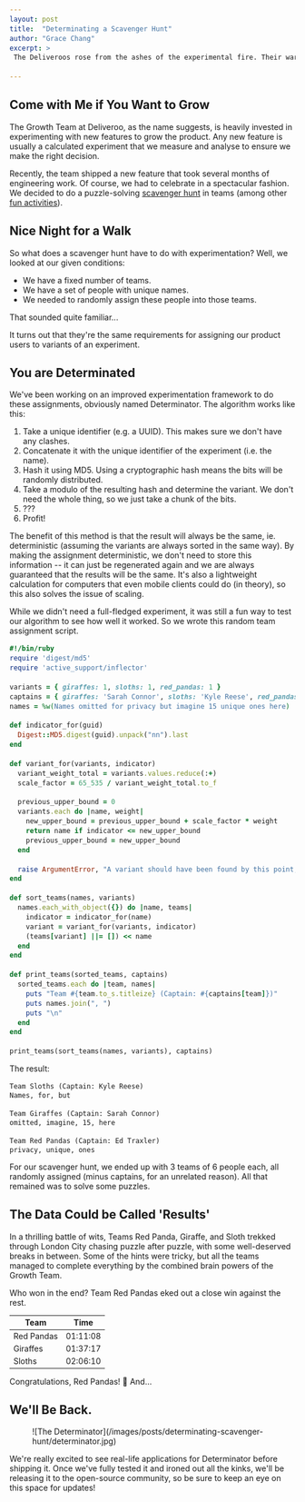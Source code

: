 ```yaml
---
layout: post
title:  "Determinating a Scavenger Hunt"
author: "Grace Chang"
excerpt: >
 The Deliveroos rose from the ashes of the experimental fire. Their war to grow the product had raged for decades, but the final battle would not be fought in the future. It would be fought here, in our present. Tonight...

---
```


## Come with Me if You Want to Grow

The Growth Team at Deliveroo, as the name suggests, is heavily invested in experimenting with new features to grow the product. Any new feature is usually a calculated experiment that we measure and analyse to ensure we make the right decision.

Recently, the team shipped a new feature that took several months of engineering work. Of course, we had to celebrate in a spectacular fashion. We decided to do a puzzle-solving [scavenger hunt](https://www.inthehiddencity.com/london/) in teams (among other [fun activities](http://www.novelty-automation.com/)).

## Nice Night for a Walk

So what does a scavenger hunt have to do with experimentation? Well, we looked at our given conditions:

* We have a fixed number of teams.
* We have a set of people with unique names.
* We needed to randomly assign these people into those teams.

That sounded quite familiar...

It turns out that they're the same requirements for assigning our product users to variants of an experiment.

## You are Determinated

We've been working on an improved experimentation framework to do these assignments, obviously  named Determinator. The algorithm works like this:

1. Take a unique identifier (e.g. a UUID).
   This makes sure we don't have any clashes.
2. Concatenate it with the unique identifier of the experiment (i.e. the name).
3. Hash it using MD5.
   Using a cryptographic hash means the bits will be randomly distributed.
4. Take a modulo of the resulting hash and determine the variant.
   We don't need the whole thing, so we just take a chunk of the bits.
5. ???
6. Profit!

The benefit of this method is that the result will always be the same, ie. deterministic (assuming the variants are always sorted in the same way). By making the assignment deterministic, we don't need to store this information -- it can just be regenerated again and we are always guaranteed that the results will be the same. It's also a lightweight calculation for computers that even mobile clients could do (in theory), so this also solves the issue of scaling.

While we didn't need a full-fledged experiment, it was still a fun way to test our algorithm to see how well it worked. So we wrote this random team assignment script.

```ruby
#!/bin/ruby
require 'digest/md5'
require 'active_support/inflector'

variants = { giraffes: 1, sloths: 1, red_pandas: 1 }
captains = { giraffes: 'Sarah Connor', sloths: 'Kyle Reese', red_pandas: 'Ed Traxler' }
names = %w(Names omitted for privacy but imagine 15 unique ones here)

def indicator_for(guid)
  Digest::MD5.digest(guid).unpack("nn").last
end

def variant_for(variants, indicator)
  variant_weight_total = variants.values.reduce(:+)
  scale_factor = 65_535 / variant_weight_total.to_f

  previous_upper_bound = 0
  variants.each do |name, weight|
    new_upper_bound = previous_upper_bound + scale_factor * weight
    return name if indicator <= new_upper_bound
    previous_upper_bound = new_upper_bound
  end

  raise ArgumentError, "A variant should have been found by this point; there is a bug in the code."
end

def sort_teams(names, variants)
  names.each_with_object({}) do |name, teams|
    indicator = indicator_for(name)
    variant = variant_for(variants, indicator)
    (teams[variant] ||= []) << name
  end
end

def print_teams(sorted_teams, captains)
  sorted_teams.each do |team, names|
    puts "Team #{team.to_s.titleize} (Captain: #{captains[team]})"
    puts names.join(", ")
    puts "\n"
  end
end

print_teams(sort_teams(names, variants), captains)
```

The result:
```
Team Sloths (Captain: Kyle Reese)
Names, for, but

Team Giraffes (Captain: Sarah Connor)
omitted, imagine, 15, here

Team Red Pandas (Captain: Ed Traxler)
privacy, unique, ones
```

For our scavenger hunt, we ended up with 3 teams of 6 people each, all randomly assigned (minus captains, for an unrelated reason). All that remained was to solve some puzzles.

## The Data Could be Called 'Results'

In a thrilling battle of wits, Teams Red Panda, Giraffe, and Sloth trekked through London City chasing puzzle after puzzle, with some well-deserved breaks in between. Some of the hints were tricky, but all the teams managed to complete everything by the combined brain powers of the Growth Team.

Who won in the end? Team Red Pandas eked out a close win against the rest.

| Team       | Time     |
| ---------- | -------- |
| Red Pandas | 01:11:08 |
| Giraffes   | 01:37:17 |
| Sloths     | 02:06:10 |

Congratulations, Red Pandas! 🎉
And...

## We'll Be Back.

<figure>![The Determinator](/images/posts/determinating-scavenger-hunt/determinator.jpg)</figure>

We're really excited to see real-life applications for Determinator before shipping it. Once we've fully tested it and ironed out all the kinks, we'll be releasing it to the open-source community, so be sure to keep an eye on this space for updates!
